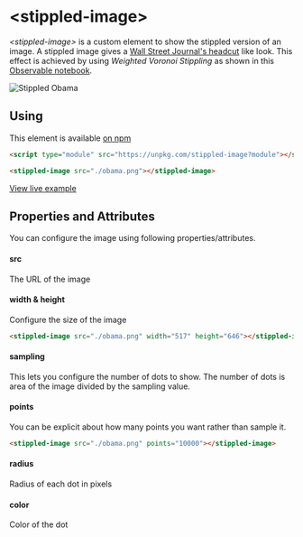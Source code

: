 # \<stippled-image\>

*\<stippled-image\>* is a custom element to show the stippled version of an image. A stippled image gives a [Wall Street Journal's headcut](https://www.google.com/search?q=wall+street+journal+hedcut+obama&tbm=isch) like look. This effect is achieved by using *Weighted Voronoi Stippling* as shown in this [Observable notebook](https://observablehq.com/@mbostock/voronoi-stippling).

![Stippled Obama](https://user-images.githubusercontent.com/833927/81328553-f8414800-9051-11ea-9581-86434b72ace9.png)

## Using

This element is available [on npm](https://www.npmjs.com/package/stippled-image)

```html
<script type="module" src="https://unpkg.com/stippled-image?module"></script>

<stippled-image src="./obama.png"></stippled-image>
```

[View live example](https://glitch.com/~stippled-image-demo)

## Properties and Attributes

You can configure the image using following properties/attributes.

#### src

The URL of the image

#### width & height

Configure the size of the image

```html
<stippled-image src="./obama.png" width="517" height="646"></stippled-image>
```

#### sampling

This lets you configure the number of dots to show. The number of dots is area of the image divided by the sampling value. 

#### points

You can be explicit about how many points you want rather than sample it. 

```html
<stippled-image src="./obama.png" points="10000"></stippled-image>
```

#### radius

Radius of each dot in pixels

#### color

Color of the dot


